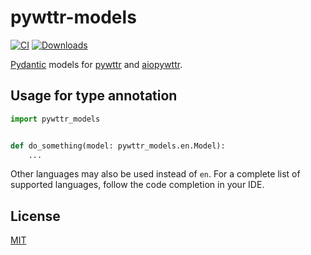 # pywttr-models

[![CI](https://github.com/monosans/pywttr-models/actions/workflows/ci.yml/badge.svg)](https://github.com/monosans/pywttr-models/actions/workflows/ci.yml)
[![Downloads](https://static.pepy.tech/badge/pywttr-models)](https://pepy.tech/project/pywttr-models)

[Pydantic](https://github.com/pydantic/pydantic) models for [pywttr](https://github.com/monosans/pywttr) and [aiopywttr](https://github.com/monosans/aiopywttr).

## Usage for type annotation

```python
import pywttr_models


def do_something(model: pywttr_models.en.Model):
    ...
```

Other languages may also be used instead of `en`. For a complete list of supported languages, follow the code completion in your IDE.

## License

[MIT](https://github.com/monosans/pywttr-models/blob/main/LICENSE)
